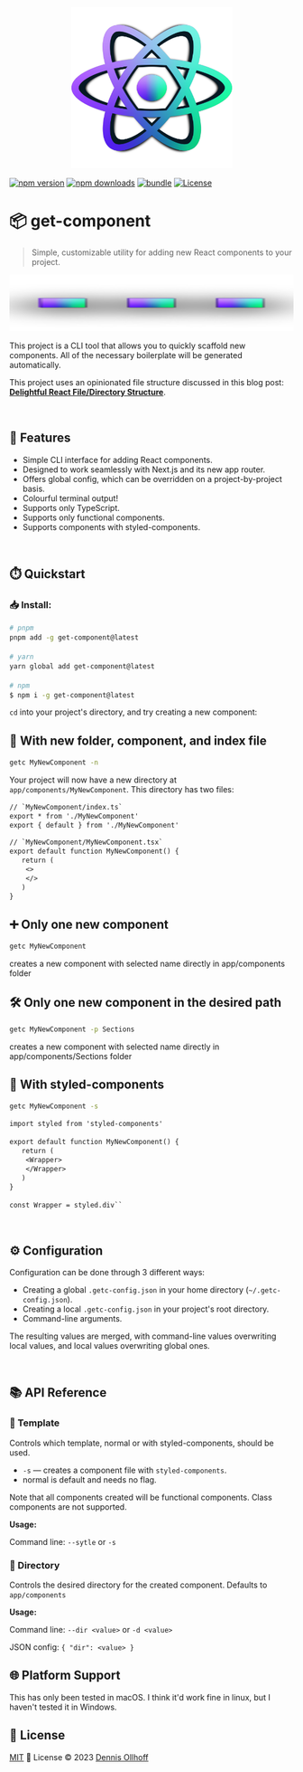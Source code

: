 <p align="center">
  <img src="https://github.com/nyxb/get-component/blob/main/docs/logo@2x.png?raw=true" width="285" height="285" alt="get-component logo">
  <br>

[![npm version][npm-version-src]][npm-version-href] 
[![npm downloads][npm-downloads-src]][npm-downloads-href] 
[![bundle][bundle-src]][bundle-href] 
[![License][license-src]][license-href]

# 📦 get-component

> Simple, customizable utility for adding new React components to your project.

<img src="https://github.com/nyxb/get-component/blob/main/docs/divider@2x.png?raw=true" width="888" height="100" role="presentation">

This project is a CLI tool that allows you to quickly scaffold new components. All of the necessary boilerplate will be generated automatically.

This project uses an opinionated file structure discussed in this blog post: [**Delightful React File/Directory Structure**](https://www.blog.nyxb.zip/react/file-structure/).

<br />

## 🌟 Features

- Simple CLI interface for adding React components.
- Designed to work seamlessly with Next.js and its new app router.
- Offers global config, which can be overridden on a project-by-project basis.
- Colourful terminal output!
- Supports only TypeScript.
- Supports only functional components.
- Supports components with styled-components.

<br />

## ⏱️ Quickstart

### 📥 Install:

```bash
# pnpm 
pnpm add -g get-component@latest

# yarn
yarn global add get-component@latest

# npm
$ npm i -g get-component@latest
```

`cd` into your project's directory, and try creating a new component:

## 📂 With new folder, component, and index file

```bash
getc MyNewComponent -n
```

Your project will now have a new directory at `app/components/MyNewComponent`. This directory has two files:

```tsx
// `MyNewComponent/index.ts`
export * from './MyNewComponent'
export { default } from './MyNewComponent'
```

```tsx
// `MyNewComponent/MyNewComponent.tsx`
export default function MyNewComponent() {
   return (
    <>
    </>
   )
}
```

## ➕ Only one new component

```bash
getc MyNewComponent
```
creates a new component with selected name directly in app/components folder

## 🛠️ Only one new component in the desired path

```bash
getc MyNewComponent -p Sections
```
creates a new component with selected name directly in app/components/Sections folder

## 💅 With styled-components

```bash
getc MyNewComponent -s
```

```tsx
import styled from 'styled-components'

export default function MyNewComponent() {
   return (
    <Wrapper>
    </Wrapper>
   )
}

const Wrapper = styled.div``
```

<br />

## ⚙️ Configuration

Configuration can be done through 3 different ways:

- Creating a global `.getc-config.json` in your home directory (`~/.getc-config.json`).
- Creating a local `.getc-config.json` in your project's root directory.
- Command-line arguments.

The resulting values are merged, with command-line values overwriting local values, and local values overwriting global ones.

<br />

## 📚 API Reference

### 📝 Template

Controls which template, normal or with styled-components, should be used.

- `-s` — creates a component file with `styled-components`.
- normal is default and needs no flag. 

Note that all components created will be functional components. Class components are not supported.

**Usage:**

Command line: `--sytle` or `-s`
<br />

### 📁 Directory

Controls the desired directory for the created component. Defaults to `app/components`

**Usage:**

Command line: `--dir <value>` or `-d <value>`

JSON config: `{ "dir": <value> }`
<br />

## 🌐 Platform Support

This has only been tested in macOS. I think it'd work fine in linux, but I haven't tested it in Windows.
<br />

## 📜 License

[MIT](./LICENSE) 💚 License © 2023 [Dennis Ollhoff](https://github.com/nyxb)

<!-- Badges -->

[npm-version-src]: https://img.shields.io/npm/v/get-component?style=flat&colorA=18181B&colorB=14F195
[npm-version-href]: https://npmjs.com/package/get-component
[npm-downloads-src]: https://img.shields.io/npm/dm/get-component?style=flat&colorA=18181B&colorB=14F195
[npm-downloads-href]: https://npmjs.com/package/get-component
[bundle-src]: https://img.shields.io/bundlephobia/minzip/get-component?style=flat&colorA=18181B&colorB=14F195
[bundle-href]: https://bundlephobia.com/result?p=get-component
[license-src]: https://img.shields.io/github/license/nyxb/get-component.svg?style=flat&colorA=18181B&colorB=14F195
[license-href]: https://github.com/nyxb/get-component/blob/main/LICENSE
